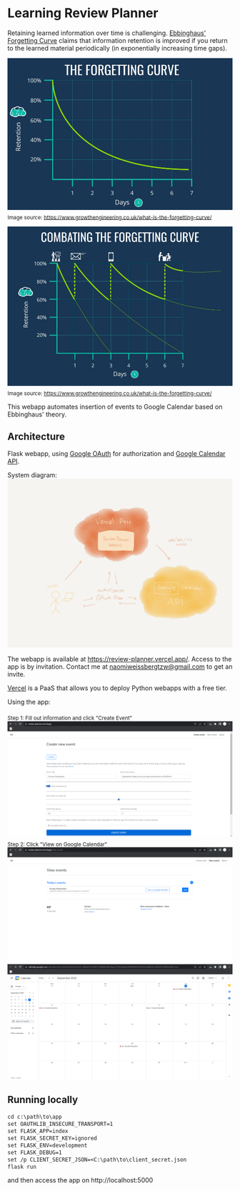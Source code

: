 # Learning Review Planner

Retaining learned information over time is challenging.
[Ebbinghaus' Forgetting Curve](https://www.growthengineering.co.uk/what-is-the-forgetting-curve/)
claims that information retention is improved if you return to the 
learned material periodically (in exponentially increasing time gaps).

![Forgetting Curve diagram 1](the-forgetting-curve1.jpg)
<sub>Image source: https://www.growthengineering.co.uk/what-is-the-forgetting-curve/</sub>

![Forgetting Curve diagram 2](combating-the-forgetting-curve-ge1.jpg)
<sub>Image source: https://www.growthengineering.co.uk/what-is-the-forgetting-curve/</sub>

This webapp automates insertion of events to Google Calendar 
based on Ebbinghaus' theory.

## Architecture

Flask webapp, using [Google OAuth](https://developers.google.com/identity/protocols/oauth2) 
for authorization and [Google Calendar API](https://developers.google.com/calendar/api).

System diagram:
![system diagram](WYFP1333.PNG)

The webapp is available at https://review-planner.vercel.app/. 
Access to the app is by invitation. Contact me at naomiweissbergtzw@gmail.com to get an invite.

[Vercel](https://vercel.com/) is a PaaS that allows you to deploy Python 
webapps with a free tier.

Using the app:

<sub>Step 1: Fill out information and click "Create Event"</sub>
![screenshot 2](rp2.png)
<sub>Step 2: Click "View on Google Calendar"</sub>
![screenshot 3](rp3.png)
![screenshot 4](rp4.png)

## Running locally
```shell
cd c:\path\to\app
set OAUTHLIB_INSECURE_TRANSPORT=1
set FLASK_APP=index
set FLASK_SECRET_KEY=ignored
set FLASK_ENV=development
set FLASK_DEBUG=1
set /p CLIENT_SECRET_JSON=<C:\path\to\client_secret.json
flask run
```

and then access the app on http://localhost:5000